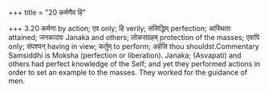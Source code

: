 +++
title = "20 कर्मणैव हि"

+++
3.20 कर्मणा by action; एव only; हि verily; संसिद्धिम् perfection;
आस्थिताः attained; जनकादयः Janaka and others; लोकसंग्रहम् protection of
the masses; एवापि only; संपश्यन् having in view; कर्तुम् to perform;
अर्हसि thou shouldst.Commentary Samsiddhi is Moksha (perfection or
liberation). Janaka; (Asvapati) and others had perfect knowledge of the
Self; and yet they performed actions in order to set an example to the
masses. They worked for the guidance of men.
